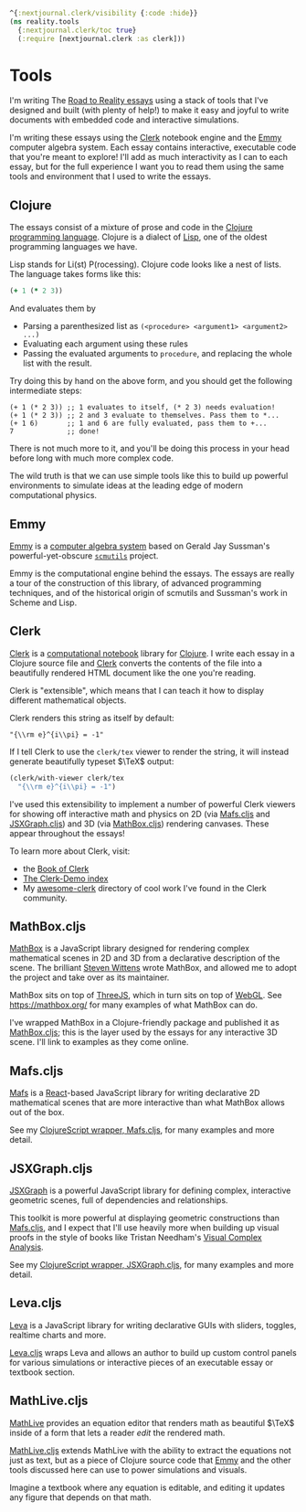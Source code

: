 ```clojure
^{:nextjournal.clerk/visibility {:code :hide}}
(ns reality.tools
  {:nextjournal.clerk/toc true}
  (:require [nextjournal.clerk :as clerk]))
```

# Tools

I'm writing The [Road to Reality essays](https://reality.mentat.org) using a
stack of tools that I've designed and built (with plenty of help!) to make it
easy and joyful to write documents with embedded code and interactive
simulations.

I'm writing these essays using the [Clerk][clerk-url] notebook engine and the
[Emmy](https://github.com/mentat-collective/emmy) computer algebra system. Each
essay contains interactive, executable code that you're meant to explore! I'll
add as much interactivity as I can to each essay, but for the full experience I
want you to read them using the same tools and environment that I used to write
the essays.

## Clojure

The essays consist of a mixture of prose and code in the [Clojure programming
language](https://en.wikipedia.org/wiki/Clojure). Clojure is a dialect of
[Lisp](https://en.wikipedia.org/wiki/Lisp_(programming_language)), one of the
oldest programming languages we have.

Lisp stands for Li(st) P(rocessing). Clojure code looks like a nest of lists.
The language takes forms like this:

```clojure
(+ 1 (* 2 3))
```

And evaluates them by

- Parsing a parenthesized list as `(<procedure> <argument1> <argument2> ...)`
- Evaluating each argument using these rules
- Passing the evaluated arguments to `procedure`, and replacing the whole list
  with the result.

Try doing this by hand on the above form, and you should get the following
intermediate steps:

    (+ 1 (* 2 3)) ;; 1 evaluates to itself, (* 2 3) needs evaluation!
    (+ 1 (* 2 3)) ;; 2 and 3 evaluate to themselves. Pass them to *...
    (+ 1 6)       ;; 1 and 6 are fully evaluated, pass them to +...
    7             ;; done!

There is not much more to it, and you'll be doing this process in your head
before long with much more complex code.

The wild truth is that we can use simple tools like this to build up powerful
environments to simulate ideas at the leading edge of modern computational
physics.

## Emmy

[Emmy](https://github.com/mentat-collective/emmy) is a [computer algebra
system](https://en.wikipedia.org/wiki/Computer_algebra_system) based on Gerald
Jay Sussman's powerful-yet-obscure
[`scmutils`](https://groups.csail.mit.edu/mac/users/gjs/6946/installation.html)
project.

Emmy is the computational engine behind the essays. The essays are really a tour
of the construction of this library, of advanced programming techniques, and of
the historical origin of scmutils and Sussman's work in Scheme and Lisp.

## Clerk

[Clerk][clerk-url] is a [computational
notebook](https://en.wikipedia.org/wiki/Notebook_interface) library for
[Clojure](#clojure). I write each essay in a Clojure source file and
[Clerk][clerk-url] converts the contents of the file into a beautifully rendered
HTML document like the one you're reading.

Clerk is "extensible", which means that I can teach it how to display different
mathematical objects.

Clerk renders this string as itself by default:

```
"{\\rm e}^{i\\pi} = -1"
```

If I tell Clerk to use the `clerk/tex` viewer to render the string, it will
instead generate beautifully typeset $\TeX$ output:

```clojure
(clerk/with-viewer clerk/tex
  "{\\rm e}^{i\\pi} = -1")
```

I've used this extensibility to implement a number of powerful Clerk viewers for
showing off interactive math and physics on 2D (via [Mafs.cljs](#mafs.cljs) and
[JSXGraph.cljs](#jsxgraph.cljs)) and 3D (via [MathBox.cljs](#mathbox.cljs))
rendering canvases. These appear throughout the essays!

To learn more about Clerk, visit:

- the [Book of Clerk](https://book.clerk.vision/)
- [The Clerk-Demo index](https://github.clerk.garden/nextjournal/clerk-demo)
- My [awesome-clerk](https://github.com/mentat-collective/awesome-clerk)
  directory of cool work I've found in the Clerk community.

## MathBox.cljs

[MathBox](https://github.com/unconed/mathbox) is a JavaScript library designed
for rendering complex mathematical scenes in 2D and 3D from a declarative
description of the scene. The brilliant [Steven Wittens](https://acko.net/)
wrote MathBox, and allowed me to adopt the project and take over as its
maintainer.

MathBox sits on top of [ThreeJS](https://threejs.org/), which in turn sits on
top of [WebGL](https://developer.mozilla.org/en-US/docs/Web/API/WebGL_API). See
https://mathbox.org/ for many examples of what MathBox can do.

I've wrapped MathBox in a Clojure-friendly package and published it as
[MathBox.cljs](https://mathbox.mentat.org/); this is the layer used by the
essays for any interactive 3D scene. I'll link to examples as they come online.

## Mafs.cljs

[Mafs](https://mafs.dev/) is a [React](https://react.dev/)-based JavaScript
library for writing declarative 2D mathematical scenes that are more interactive
than what MathBox allows out of the box.

See my [ClojureScript wrapper, Mafs.cljs](https://mafs.mentat.org/), for many
examples and more detail.

## JSXGraph.cljs

[JSXGraph](https://jsxgraph.org/) is a powerful JavaScript library for defining
complex, interactive geometric scenes, full of dependencies and relationships.

This toolkit is more powerful at displaying geometric constructions than [Mafs.cljs](#mafs.cljs), and I expect that I'll use heavily more when building up visual proofs in the style of books like Tristan Needham's [Visual Complex Analysis](https://global.oup.com/academic/product/visual-complex-analysis-9780192868923?cc=us&lang=en).

See my [ClojureScript wrapper, JSXGraph.cljs](https://jsxgraph.mentat.org/), for
many examples and more detail.

## Leva.cljs

[Leva](https://github.com/pmndrs/leva/) is a JavaScript library for writing
declarative GUIs with sliders, toggles, realtime charts and more.

[Leva.cljs](https://leva.mentat.org) wraps Leva and allows an author to build up
custom control panels for various simulations or interactive pieces of an
executable essay or textbook section.

## MathLive.cljs

[MathLive](https://mathlive.mentat.org/) provides an equation editor that
renders math as beautiful $\TeX$ inside of a form that lets a reader _edit_ the
rendered math.

[MathLive.cljs](https://mathlive.mentat.org/) extends MathLive with the ability
to extract the equations not just as text, but as a piece of Clojure source code
that [Emmy](#emmy) and the other tools discussed here can use to power
simulations and visuals.

Imagine a textbook where any equation is editable, and editing it updates any
figure that depends on that math.

[clerk-url]: https://clerk.vision
